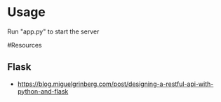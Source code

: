 # Usage

Run "app.py" to start the server

#Resources

## Flask

* https://blog.miguelgrinberg.com/post/designing-a-restful-api-with-python-and-flask

